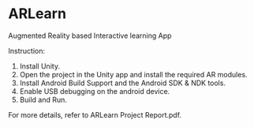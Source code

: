 # ARLearn
Augmented Reality based Interactive learning App

Instruction:
1. Install Unity.
2. Open the project in the Unity app and install the required AR modules.
3. Install Android Build Support and the Android SDK & NDK tools.
4. Enable USB debugging on the android device.
5. Build and Run.

For more details, refer to ARLearn Project Report.pdf.
